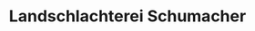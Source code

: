 ---
title: "Landschlachterei Schumacher"
url: /uchte/landschlachterei-schumacher/
shop: Metzgerei
---